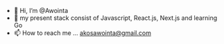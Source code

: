 - 👋 Hi, I’m @Awointa
- 👀
  my present stack consist of Javascript, React.js, Next.js and learning Go
- 📫 How to reach me ... akosawointa@gmail.com

<!---
Awointa/Awointa is a ✨ special ✨ repository because its `README.md` (this file) appears on your GitHub profile.
You can click the Preview link to take a look at your changes.
--->
